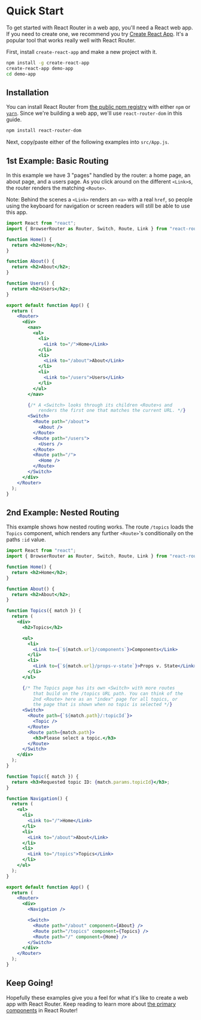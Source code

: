 # Quick Start

To get started with React Router in a web app, you'll need a React web app. If you need to create one, we recommend you try [Create React App](https://github.com/facebook/create-react-app). It's a popular tool that works really well with React Router.

First, install `create-react-app` and make a new project with it.

```sh
npm install -g create-react-app
create-react-app demo-app
cd demo-app
```

## Installation

You can install React Router from [the public npm registry](https://npm.im/react-router-dom) with either `npm` or [`yarn`](https://yarnpkg.com). Since we're building a web app, we'll use `react-router-dom` in this guide.

```sh
npm install react-router-dom
```

Next, copy/paste either of the following examples into `src/App.js`.

## 1st Example: Basic Routing

In this example we have 3 "pages" handled by the router: a home page, an about page, and a users page. As you click around on the different `<Link>`s, the router renders the matching `<Route>`.

Note: Behind the scenes a `<Link>` renders an `<a>` with a real `href`, so people using the keyboard for navigation or screen readers will still be able to use this app.

```jsx
import React from "react";
import { BrowserRouter as Router, Switch, Route, Link } from "react-router-dom";

function Home() {
  return <h2>Home</h2>;
}

function About() {
  return <h2>About</h2>;
}

function Users() {
  return <h2>Users</h2>;
}

export default function App() {
  return (
    <Router>
      <div>
        <nav>
          <ul>
            <li>
              <Link to="/">Home</Link>
            </li>
            <li>
              <Link to="/about">About</Link>
            </li>
            <li>
              <Link to="/users">Users</Link>
            </li>
          </ul>
        </nav>

        {/* A <Switch> looks through its children <Route>s and
            renders the first one that matches the current URL. */}
        <Switch>
          <Route path="/about">
            <About />
          </Route>
          <Route path="/users">
            <Users />
          </Route>
          <Route path="/">
            <Home />
          </Route>
        </Switch>
      </div>
    </Router>
  );
}
```

## 2nd Example: Nested Routing

This example shows how nested routing works. The route `/topics` loads the `Topics` component, which renders any further `<Route>`'s conditionally on the paths `:id` value.

```jsx
import React from "react";
import { BrowserRouter as Router, Switch, Route, Link } from "react-router-dom";

function Home() {
  return <h2>Home</h2>;
}

function About() {
  return <h2>About</h2>;
}

function Topics({ match }) {
  return (
    <div>
      <h2>Topics</h2>

      <ul>
        <li>
          <Link to={`${match.url}/components`}>Components</Link>
        </li>
        <li>
          <Link to={`${match.url}/props-v-state`}>Props v. State</Link>
        </li>
      </ul>

      {/* The Topics page has its own <Switch> with more routes
          that build on the /topics URL path. You can think of the
          2nd <Route> here as an "index" page for all topics, or
          the page that is shown when no topic is selected */}
      <Switch>
        <Route path={`${match.path}/:topicId`}>
          <Topic />
        </Route>
        <Route path={match.path}>
          <h3>Please select a topic.</h3>
        </Route>
      </Switch>
    </div>
  );
}

function Topic({ match }) {
  return <h3>Requested topic ID: {match.params.topicId}</h3>;
}

function Navigation() {
  return (
    <ul>
      <li>
        <Link to="/">Home</Link>
      </li>
      <li>
        <Link to="/about">About</Link>
      </li>
      <li>
        <Link to="/topics">Topics</Link>
      </li>
    </ul>
  );
}

export default function App() {
  return (
    <Router>
      <div>
        <Navigation />

        <Switch>
          <Route path="/about" component={About} />
          <Route path="/topics" component={Topics} />
          <Route path="/" component={Home} />
        </Switch>
      </div>
    </Router>
  );
}
```

## Keep Going!

Hopefully these examples give you a feel for what it's like to create a web app with React Router. Keep reading to learn more about [the primary components](primary-components.md) in React Router!
